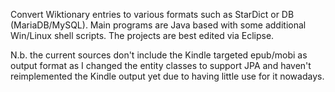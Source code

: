 Convert Wiktionary entries to various formats such as StarDict or DB (MariaDB/MySQL). Main programs are Java based with some additional Win/Linux shell scripts. The projects are best edited via Eclipse.

N.b. the current sources don't include the Kindle targeted epub/mobi as output format as I changed the entity classes to support JPA and haven't reimplemented the Kindle output yet due to having little use for it nowadays.